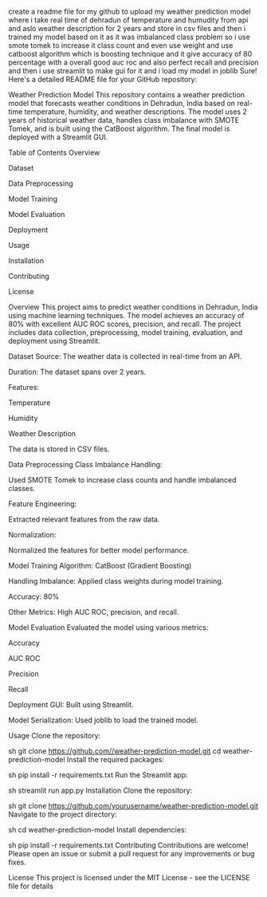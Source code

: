 create a readme file for my github to upload my weather prediction model where i take real time of dehradun of temperature and humudity from api and aslo weather description for 2 years and store in csv files and then i trained my model based on it as it was imbalanced class problem so i use smote tomek to increase it class count and even use weight and use catboost algorithm which is boosting technique and it give accuracy of 80 percentage with a overall good auc roc and also perfect recall and precision and then i use streamlit to make gui for it and i load my model in joblib
Sure! Here's a detailed README file for your GitHub repository:

Weather Prediction Model
This repository contains a weather prediction model that forecasts weather conditions in Dehradun, India based on real-time temperature, humidity, and weather descriptions. The model uses 2 years of historical weather data, handles class imbalance with SMOTE Tomek, and is built using the CatBoost algorithm. The final model is deployed with a Streamlit GUI.

Table of Contents
Overview

Dataset

Data Preprocessing

Model Training

Model Evaluation

Deployment

Usage

Installation

Contributing

License

Overview
This project aims to predict weather conditions in Dehradun, India using machine learning techniques. The model achieves an accuracy of 80% with excellent AUC ROC scores, precision, and recall. The project includes data collection, preprocessing, model training, evaluation, and deployment using Streamlit.

Dataset
Source: The weather data is collected in real-time from an API.

Duration: The dataset spans over 2 years.

Features:

Temperature

Humidity

Weather Description

The data is stored in CSV files.

Data Preprocessing
Class Imbalance Handling:

Used SMOTE Tomek to increase class counts and handle imbalanced classes.

Feature Engineering:

Extracted relevant features from the raw data.

Normalization:

Normalized the features for better model performance.

Model Training
Algorithm: CatBoost (Gradient Boosting)

Handling Imbalance: Applied class weights during model training.

Accuracy: 80%

Other Metrics: High AUC ROC, precision, and recall.

Model Evaluation
Evaluated the model using various metrics:

Accuracy

AUC ROC

Precision

Recall

Deployment
GUI: Built using Streamlit.

Model Serialization: Used joblib to load the trained model.

Usage
Clone the repository:

sh
git clone https://github.com//weather-prediction-model.git
cd weather-prediction-model
Install the required packages:

sh
pip install -r requirements.txt
Run the Streamlit app:

sh
streamlit run app.py
Installation
Clone the repository:

sh
git clone https://github.com/yourusername/weather-prediction-model.git
Navigate to the project directory:

sh
cd weather-prediction-model
Install dependencies:

sh
pip install -r requirements.txt
Contributing
Contributions are welcome! Please open an issue or submit a pull request for any improvements or bug fixes.

License
This project is licensed under the MIT License - see the LICENSE file for details
